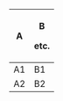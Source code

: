 <table>
  <thead>
    <tr>
      <th>A</th>
      <th>
        <p>B</p>
        <p>etc.</p>
      </th>
    </tr>
  </thead>
  <tbody>
    <tr>
      <td>A1</td>
      <td>B1</td>
    </tr>
    <tr>
      <td>A2</td>
      <td>B2</td>
    </tr>
  </tbody>
</table>